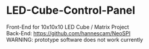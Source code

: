 # LED-Cube-Control-Panel
Front-End for 10x10x10 LED Cube / Matrix Project  
Back-End: https://github.com/hannescam/NeoSPI  
WARNING: prototype software does not work currently
